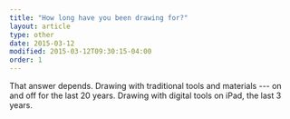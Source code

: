 ```yaml
---
title: "How long have you been drawing for?"
layout: article
type: other
date: 2015-03-12
modified: 2015-03-12T09:30:15-04:00
order: 1
---
```


That answer depends. Drawing with traditional tools and materials --- on and off for the last 20 years. Drawing with digital tools on iPad, the last 3 years.


